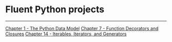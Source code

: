 # Fluent Python projects
---

[Chapter 1 - The Python Data Model](chapter01)
[Chapter 7 - Function Decorators and Closures](chapter07)
[Chapter 14 - Iterables, Iterators, and Generators](chapter14)
